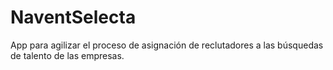 # NaventSelecta
App para agilizar el proceso de asignación de reclutadores a las búsquedas de talento de las empresas.
